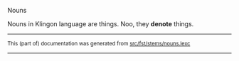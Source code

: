 Nouns

Nouns in Klingon language are things. Noo, they **denote** things.

* * *

<small>This (part of) documentation was generated from [src/fst/stems/nouns.lexc](https://github.com/giellalt/lang-tlh/blob/main/src/fst/stems/nouns.lexc)</small>

---

